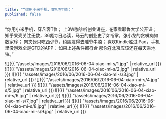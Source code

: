 ```yaml
---
title: "“你用小米手机，穿凡客T恤；"
published: false
---
```

“你用小米手机，穿凡客T恤；
上3W咖啡听创业讲座，在家看耶鲁大学公开课；
知乎果壳关注无数，36氪每日必读，马云的创业史了如指掌，张小龙的贪嗔痴如数家珍；
肉夹馍只吃西少爷，约朋友得去雕爷牛腩；
喜欢Kindle胜过iPad，手机里没游戏全是GTD的APP；
如果上述条件都符合
那你在北京应该还在每天乘地铁。”



![]({{ "/assets/images/2016/06/2016-06-04-xiao-mi-s/1.jpg" | relative_url }})
![]({{ "/assets/images/2016/06/2016-06-04-xiao-mi-s/2.jpg" | relative_url }})
![]({{ "/assets/images/2016/06/2016-06-04-xiao-mi-s/3.jpg" | relative_url }})
![]({{ "/assets/images/2016/06/2016-06-04-xiao-mi-s/4.jpg" | relative_url }})
![]({{ "/assets/images/2016/06/2016-06-04-xiao-mi-s/5.jpg" | relative_url }})
![]({{ "/assets/images/2016/06/2016-06-04-xiao-mi-s/6.jpg" | relative_url }})
![]({{ "/assets/images/2016/06/2016-06-04-xiao-mi-s/7.jpg" | relative_url }})
![]({{ "/assets/images/2016/06/2016-06-04-xiao-mi-s/8.jpg" | relative_url }})
![]({{ "/assets/images/2016/06/2016-06-04-xiao-mi-s/9.jpg" | relative_url }})
